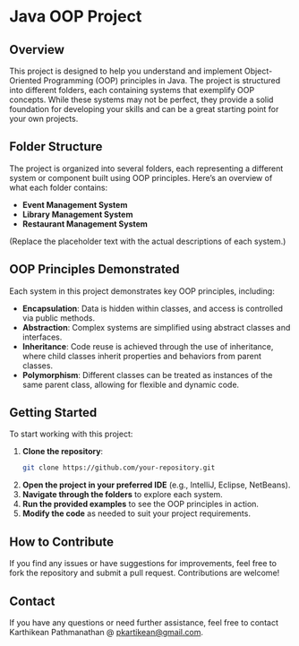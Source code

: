 # Java OOP Project

## Overview

This project is designed to help you understand and implement Object-Oriented Programming (OOP) principles in Java. The project is structured into different folders, each containing systems that exemplify OOP concepts. While these systems may not be perfect, they provide a solid foundation for developing your skills and can be a great starting point for your own projects.

## Folder Structure

The project is organized into several folders, each representing a different system or component built using OOP principles. Here’s an overview of what each folder contains:

- **Event Management System**
- **Library Management System**
- **Restaurant Management System**

(Replace the placeholder text with the actual descriptions of each system.)

## OOP Principles Demonstrated

Each system in this project demonstrates key OOP principles, including:

- **Encapsulation**: Data is hidden within classes, and access is controlled via public methods.
- **Abstraction**: Complex systems are simplified using abstract classes and interfaces.
- **Inheritance**: Code reuse is achieved through the use of inheritance, where child classes inherit properties and behaviors from parent classes.
- **Polymorphism**: Different classes can be treated as instances of the same parent class, allowing for flexible and dynamic code.

## Getting Started

To start working with this project:

1. **Clone the repository**: 
   ```bash
   git clone https://github.com/your-repository.git
   ```
2. **Open the project in your preferred IDE** (e.g., IntelliJ, Eclipse, NetBeans).
3. **Navigate through the folders** to explore each system.
4. **Run the provided examples** to see the OOP principles in action.
5. **Modify the code** as needed to suit your project requirements.

## How to Contribute

If you find any issues or have suggestions for improvements, feel free to fork the repository and submit a pull request. Contributions are welcome!

## Contact

If you have any questions or need further assistance, feel free to contact \
Karthikean Pathmanathan @ pkartikean@gmail.com.
